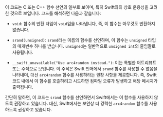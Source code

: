 이 코드는 C 또는 C++ 함수 선언의 일부로 보이며, 특히 Swift와의 상호 운용성을 고려한 것으로 보입니다. 코드를 해석하면 다음과 같습니다:

- `void`: 함수의 반환 타입이 `void`임을 나타냅니다, 즉, 이 함수는 아무것도 반환하지 않습니다.

- `srand(unsigned)`: `srand`라는 이름의 함수를 선언하며, 이 함수는 `unsigned` 타입의 매개변수 하나를 받습니다. `unsigned`는 일반적으로 `unsigned int`의 줄임말로 사용됩니다.

- `__swift_unavailable("Use arc4random instead.")`: 이는 특별한 어트리뷰트 또는 주석으로 보입니다. 이 주석은 Swift 언어에서 `srand` 함수를 사용할 수 없음을 나타내며, 대신 `arc4random` 함수를 사용하라는 권장 사항을 제공합니다. 즉, Swift 코드 내에서 이 함수를 호출하려고 시도하면 컴파일 오류가 발생하고 해당 메시지가 출력됩니다.

간단히 말하면, 이 코드는 `srand` 함수를 선언하면서 Swift에서는 이 함수를 사용하지 않도록 권장하고 있습니다. 대신, Swift에서는 보안상 더 강력한 `arc4random` 함수를 사용하도록 권장하고 있습니다.